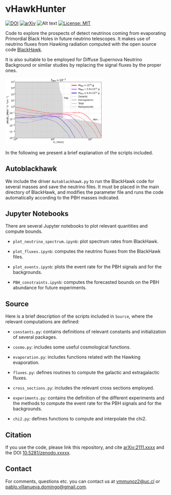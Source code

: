 # νHawkHunter
[![DOI](https://www.zenodo.org/badge/364986991.svg)](https://www.zenodo.org/badge/latestdoi/364986991)
[![arXiv](https://img.shields.io/badge/arXiv-2109.XXXX-B31B1B.svg)](http://arxiv.org/abs/2109.XXXX)
![Alt text](https://img.shields.io/pypi/pyversions/python-binance.svg)  [![License: MIT](https://img.shields.io/badge/License-MIT-yellow.svg)](https://opensource.org/licenses/MIT)

Code to explore the prospects of detect neutrinos coming from evaporating Primordial Black Holes in future neutrino telescopes. It makes use of neutrino fluxes from Hawking radiation computed with the open source code [BlackHawk](https://blackhawk.hepforge.org/).

It is also suitable to be employed for Diffuse Supernova Neutrino Background or similar studies by replacing the signal fluxes by the proper ones.

<img src="figures/fluxes_DM.png" width="60%">

In the following we present a brief explanation of the scripts included.

## Autoblackhawk

We include the driver `Autoblackhawk.py` to run the BlackHawk code for several masses and save the neutrino files. It must be placed in the main directory of BlackHawk, and modifies the parameter file and runs the code automatically according to the PBH masses indicated.


## Jupyter Notebooks

There are several Jupyter notebooks to plot relevant quantities and compute bounds.

- `plot_neutrino_spectrum.ipynb`: plot spectrum rates from BlackHawk.

- `plot_fluxes.ipynb`: computes the neutrino fluxes from the BlackHawk files.

- `plot_events.ipynb`: plots the event rate for the PBH signals and for the backgrounds.

- `PBH_constraints.ipynb`: computes the forecasted bounds on the PBH abundance for future experiments.


## Source

Here is a brief description of the scripts included in `Source`, where the relevant computations are defined:

- `constants.py`: contains definitions of relevant constants and initialization of several packages.

- `cosmo.py`: includes some useful cosmological functions.

- `evaporation.py`: includes functions related with the Hawking evaporation.

- `fluxes.py`: defines routines to compute the galactic and extragalactic fluxes.

- `cross_sections.py`: includes the relevant cross sections employed.

- `experiments.py`: contains the definition of the different experiments and the methods to compute the event rate for the PBH signals and for the backgrounds.

- `chi2.py`: defines functions to compute and interpolate the chi2.


## Citation

If you use the code, please link this repository, and cite [arXiv:2111.xxxx](https://arxiv.org/abs/2111.xxxx) and the DOI [10.5281/zenodo.xxxxx](https://www.zenodo.org/badge/latestdoi/364986991).


## Contact

For comments, questions etc. you can contact us at <vmmunoz2@uc.cl> or <pablo.villanueva.domingo@gmail.com>.
